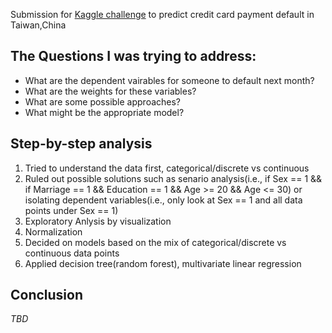 Submission for [Kaggle challenge](https://www.kaggle.com/uciml/default-of-credit-card-clients-dataset) to predict credit card payment default in Taiwan,China

## The Questions I was trying to address:
* What are the dependent vairables for someone to default next month?
* What are the weights for these variables?
* What are some possible approaches?
* What might be the appropriate model?

## Step-by-step analysis
1. Tried to understand the data first, categorical/discrete vs continuous
2. Ruled out possible solutions such as senario analysis(i.e., if Sex == 1 && if Marriage == 1 && Education == 1 && Age >= 20 && Age <= 30) or isolating dependent variables(i.e., only look at Sex == 1 and all data points under Sex == 1)
3. Exploratory Anlysis by visualization
4. Normalization
5. Decided on models based on the mix of categorical/discrete vs continuous data points
6. Applied decision tree(random forest), multivariate linear regression

## Conclusion
*TBD*
